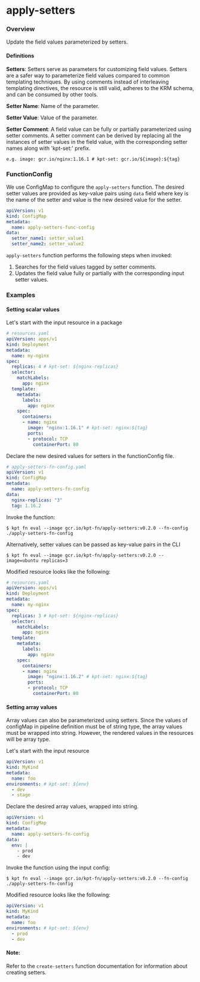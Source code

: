 # apply-setters

### Overview

<!--mdtogo:Short-->

Update the field values parameterized by setters.

#### Definitions

**Setters**: Setters serve as parameters for customizing field values.
Setters are a safer way to parameterize field values compared to common templating techniques.
By using comments instead of interleaving templating directives, the resource is still
valid, adheres to the KRM schema, and can be consumed by other tools. 


**Setter Name**: Name of the parameter.

**Setter Value**: Value of the parameter.

**Setter Comment**: A field value can be fully or partially parameterized using setter comments.
A setter comment can be derived by replacing all the instances of setter values 
in the field value, with the corresponding setter names along with 'kpt-set:' prefix.

```shell
e.g. image: gcr.io/nginx:1.16.1 # kpt-set: gcr.io/${image}:${tag}
```

<!--mdtogo-->

### FunctionConfig

<!--mdtogo:Long-->

We use ConfigMap to configure the `apply-setters` function. The desired setter
values are provided as key-value pairs using `data` field where key is the name of the
setter and value is the new desired value for the setter.

```yaml
apiVersion: v1
kind: ConfigMap
metadata:
  name: apply-setters-func-config
data:
  setter_name1: setter_value1
  setter_name2: setter_value2
```

`apply-setters` function performs the following steps when invoked:
1. Searches for the field values tagged by setter comments.
2. Updates the field value fully or partially with the corresponding input setter values.

<!--mdtogo-->

### Examples

<!--mdtogo:Examples-->

#### Setting scalar values

Let's start with the input resource in a package

```yaml
# resources.yaml
apiVersion: apps/v1
kind: Deployment
metadata:
  name: my-nginx
spec:
  replicas: 4 # kpt-set: ${nginx-replicas}
  selector:
    matchLabels:
      app: nginx
  template:
    metadata:
      labels:
        app: nginx
    spec:
      containers:
      - name: nginx
        image: "nginx:1.16.1" # kpt-set: nginx:${tag}
        ports:
        - protocol: TCP
          containerPort: 80
```

Declare the new desired values for setters in the functionConfig file.

```yaml
# apply-setters-fn-config.yaml
apiVersion: v1
kind: ConfigMap
metadata:
  name: apply-setters-fn-config
data:
  nginx-replicas: "3"
  tag: 1.16.2
```

Invoke the function:

```shell
$ kpt fn eval --image gcr.io/kpt-fn/apply-setters:v0.2.0 --fn-config ./apply-setters-fn-config
```

Alternatively, setter values can be passed as key-value pairs in the CLI

```shell
$ kpt fn eval --image gcr.io/kpt-fn/apply-setters:v0.2.0 -- image=ubuntu replicas=3
```

Modified resource looks like the following:

```yaml
# resources.yaml
apiVersion: apps/v1
kind: Deployment
metadata:
  name: my-nginx
spec:
  replicas: 3 # kpt-set: ${nginx-replicas}
  selector:
    matchLabels:
      app: nginx
  template:
    metadata:
      labels:
        app: nginx
    spec:
      containers:
      - name: nginx
        image: "nginx:1.16.2" # kpt-set: nginx:${tag}
        ports:
        - protocol: TCP
          containerPort: 80
```

#### Setting array values

Array values can also be parameterized using setters. Since the values of configMap
in pipeline definition must be of string type, the array values must be wrapped into
string. However, the rendered values in the resources will be array type.

Let's start with the input resource

```yaml
apiVersion: v1
kind: MyKind
metadata:
  name: foo
environments: # kpt-set: ${env}
  - dev
  - stage
```

Declare the desired array values, wrapped into string.

```yaml
apiVersion: v1
kind: ConfigMap
metadata:
  name: apply-setters-fn-config
data:
  env: |
    - prod
    - dev
```

Invoke the function using the input config:

```shell
$ kpt fn eval --image gcr.io/kpt-fn/apply-setters:v0.2.0 --fn-config ./apply-setters-fn-config
```

Modified resource looks like the following:

```yaml
apiVersion: v1
kind: MyKind
metadata:
  name: foo
environments: # kpt-set: ${env}
  - prod
  - dev
```

<!--mdtogo-->

#### Note:

Refer to the `create-setters` function documentation for information about creating setters.
